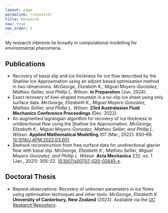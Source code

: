 ```yaml
---
layout: page
permalink: /research/
title: Research
nav: true
nav_order: 2
---
```


My research interests lie broadly in computational modelling for environmental phenomena.

## Publications

- Recovery of basal slip and ice thickness for ice flow described by the Shallow Ice Approximation using an adjoint based optimisation method in two-dimensions. *McGeorge, Elizabeth K., Miguel Moyers-Gonzalez, Mathieu Sellier, and Phillip L. Wilson*. **In Preparation** (Jun. 2024).
- Exact recovery of kiwi-shaped mountain in a no-slip ice sheet using only surface data. *McGeorge, Elizabeth K., Miguel Moyers-Gonzalez, Mathieu Sellier, and Phillip L. Wilson.* **23rd Australasian Fluid Mechanics Conference Proceedings** (Dec. 2022).
- An augmented lagrangian algorithm for recovery of ice thickness in unidirectional flow using the Shallow Ice Approximation. *McGeorge, Elizabeth K., Miguel Moyers-Gonzalez, Mathieu Sellier, and Phillip L. Wilson.*  **Applied Mathematical Modelling** 107 (Mar., 2022): 650–69 [10.1016/J.APM.2022.03.001](https://doi.org/10.1016/J.APM.2022.03.001).
-  Bedrock reconstruction from free surface data for unidirectional glacier flow with basal slip. *McGeorge, Elizabeth K., Mathieu Sellier, Miguel Moyers-Gonzalez, and Phillip L. Wilson.* **Acta Mechanica** 232, no. 1 (Jan., 2021): 305–22. [10.1007/s00707-020-02845-x](https://doi.org/10.1007/s00707-020-02845-x).

## Doctoral Thesis
- Beyond observations: Recovery of unknown parameters in ice flows using optimisation techniques and other tools. *McGeorge, Elizabeth K.* **University of Canterbury, New Zealand** (2023). Available via the [UC Research Repository](https://ir.canterbury.ac.nz/items/ff208415-df0a-4b90-b9d9-3baa4825ea31).